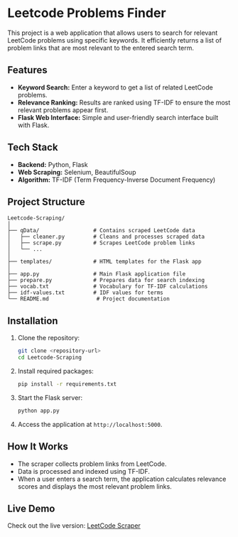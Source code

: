 # Leetcode Problems Finder

This project is a web application that allows users to search for relevant LeetCode problems using specific keywords. It efficiently returns a list of problem links that are most relevant to the entered search term.  

## Features  
- **Keyword Search:** Enter a keyword to get a list of related LeetCode problems.  
- **Relevance Ranking:** Results are ranked using TF-IDF to ensure the most relevant problems appear first.  
- **Flask Web Interface:** Simple and user-friendly search interface built with Flask.  

## Tech Stack  
- **Backend:** Python, Flask  
- **Web Scraping:** Selenium, BeautifulSoup  
- **Algorithm:** TF-IDF (Term Frequency-Inverse Document Frequency)  

## Project Structure  
```
Leetcode-Scraping/
│
├── qData/                 # Contains scraped LeetCode data  
│   ├── cleaner.py         # Cleans and processes scraped data  
│   ├── scrape.py          # Scrapes LeetCode problem links  
│   └── ...  
│
├── templates/             # HTML templates for the Flask app  
│
├── app.py                 # Main Flask application file  
├── prepare.py             # Prepares data for search indexing  
├── vocab.txt              # Vocabulary for TF-IDF calculations  
├── idf-values.txt         # IDF values for terms  
└── README.md               # Project documentation  
```

## Installation  
1. Clone the repository:  
    ```bash
    git clone <repository-url>
    cd Leetcode-Scraping
    ```  
2. Install required packages:  
    ```bash
    pip install -r requirements.txt
    ```  
3. Start the Flask server:  
    ```bash
    python app.py
    ```  
4. Access the application at `http://localhost:5000`.  

## How It Works  
- The scraper collects problem links from LeetCode.  
- Data is processed and indexed using TF-IDF.  
- When a user enters a search term, the application calculates relevance scores and displays the most relevant problem links.  

## Live Demo  
Check out the live version: [LeetCode Scraper](https://leetcode-scrapper-pl5z.onrender.com)  

